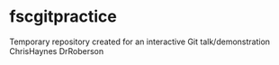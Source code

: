 # fscgitpractice
Temporary repository created for an interactive Git talk/demonstration
ChrisHaynes
DrRoberson
